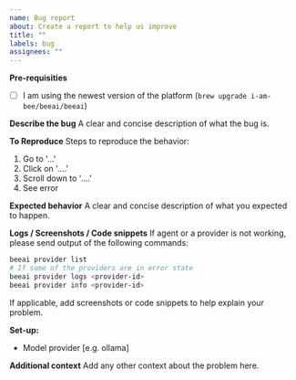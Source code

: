 ```yaml
---
name: Bug report
about: Create a report to help us improve
title: ""
labels: bug
assignees: ""
---
```


**Pre-requisities**
- [ ] I am using the newest version of the platform (`brew upgrade i-am-bee/beeai/beeai`)

**Describe the bug**
A clear and concise description of what the bug is.

**To Reproduce**
Steps to reproduce the behavior:

1. Go to '...'
2. Click on '....'
3. Scroll down to '....'
4. See error

**Expected behavior**
A clear and concise description of what you expected to happen.

**Logs / Screenshots / Code snippets**
If agent or a provider is not working, please send output of the following commands:

```sh
beeai provider list
# If some of the providers are in error state
beeai provider logs <provider-id>
beeai provider info <provider-id>
```

If applicable, add screenshots or code snippets to help explain your problem.

**Set-up:**

- Model provider [e.g. ollama]

**Additional context**
Add any other context about the problem here.
